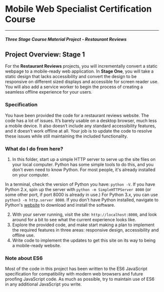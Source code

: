 # Mobile Web Specialist Certification Course
---
#### _Three Stage Course Material Project - Restaurant Reviews_

## Project Overview: Stage 1

For the **Restaurant Reviews** projects, you will incrementally convert a static webpage to a mobile-ready web application. In **Stage One**, you will take a static design that lacks accessibility and convert the design to be responsive on different sized displays and accessible for screen reader use. You will also add a service worker to begin the process of creating a seamless offline experience for your users.


### Specification

You have been provided the code for a restaurant reviews website. The code has a lot of issues. It’s barely usable on a desktop browser, much less a mobile device. It also doesn’t include any standard accessibility features, and it doesn’t work offline at all. Your job is to update the code to resolve these issues while still maintaining the included functionality. 

### What do I do from here?

1. In this folder, start up a simple HTTP server to serve up the site files on your local computer. Python has some simple tools to do this, and you don't even need to know Python. For most people, it's already installed on your computer. 

In a terminal, check the version of Python you have: `python -V`. If you have Python 2.x, spin up the server with `python -m SimpleHTTPServer 8000` (or some other port, if port 8000 is already in use.) For Python 3.x, you can use `python3 -m http.server 8000`. If you don't have Python installed, navigate to Python's [website](https://www.python.org/) to download and install the software.

2. With your server running, visit the site: `http://localhost:8000`, and look around for a bit to see what the current experience looks like.
3. Explore the provided code, and make start making a plan to implement the required features in three areas: responsive design, accessibility and offline use.
4. Write code to implement the updates to get this site on its way to being a mobile-ready website.

### Note about ES6

Most of the code in this project has been written to the ES6 JavaScript specification for compatibility with modern web browsers and future proofing JavaScript code. As much as possible, try to maintain use of ES6 in any additional JavaScript you write. 



